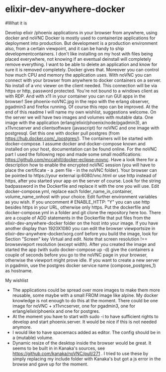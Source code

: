 # elixir-dev-anywhere-docker

#What it is

Develop elixir /phoenix applications in your browser from anywhere, using docker and noVNC
Docker is mostly used to containerize applications for deployment into production. But development is a production environment also, from a certain viewpoint, and it can be handy to ship developmentcontainers.
  I don't like installing on my host with files being placed everywhere, not knowing if an eventual deinstall will completely remove
everything. I want to be able to delete an application and know for sure it is removed completely. Docker gives that. Moreover you 
can control how much CPU and memory the application uses. 
  With noVNC you can connect with your browser from anywhere to docker containers on a server. No install of a vnc viewer on the
client needed. This connection will be via https or http, password protected. You're not bound to a windows client as with RDP. And with x11 in your container you can run GUI apps in the browser! See phoenix-noVNC.jpg in the repo with the erlang observer, pgadmin3 and firefox running.
  Of course this repo can be improved. At the end of this readme I will name my own wishlist, suggestions welcome.
  On the server we will have two images and volumes with mutable data. One image with the application
(erlang/elixir/phoenix/node/pgadmin3), an x11vncserver and clientsoftware (javascript) for noVNC and one image with postgresql. Get this one with docker pull postgres (from https://hub.docker.com/_/postgres/). The containers will be started with docker-compose. I assume docker and docker-compose known and installed on your host, documentation can be found online.
  For the noVNC part I used the following repo and made some small modifications:
https://github.com/mccahill/docker-eclipse-novnc. Have a look there for a description how to enable the encrypted noVNC session (you will have to place the certificate - a .pem file - in the noVNC folder). Your browser can be pointed to https://your external ip:6080/vnc.html or use http instead of https, after you started your app on the server of course.
  Look for the string badpassword in the Dockerfile and replace it with the one you will use.
Edit docker-compose.yml, replace each folder_name_in_container, volume_name_onhost with your choice. Edit further environment variables as you wish. If you uncomment #      ENABLE_HTTP: "Y" you can use http besides https in your URL, otherwise only https.
  Put the dockerfile and docker-compose.yml in a folder and git clone the repository here too. There are a couple of ADD statements
in the Dockerfile that put files from the elixir-dev-anywhere-docker folder on the host into your image. If you have another display than 1920X1080 you can edit the browser viewportsize in elixir-dev-anywhere-docker/xorg.conf before you build the image, look for Section "Screen" key Virtual and edit. Note that screen resolution !== browsevieport resolution (except width).
  After you created the image and started the app (with sudo docker-compose up -d) give the containers a couple of seconds before you
go to the noVNC page in your browser, otherwise the viewport might prove idle. If you want to create a new server in pgadmin, use the postgres docker service name (compose_postgres_1) as hostname.   

My wishlist
- The applications could be spread over more images to make them more reusable, some maybe with a small FROM image like alpine. My docker knowledge is not enough to do this at the moment. There could be one image for noVNC + x11vncserver, one for pgadmin3, one for erlang/elixir/phoenix and one for postgres. 
- At the moment you have to start with sudo -i to have sufficient rights to develop and start phoenix.server. It would be nice if this is not needed anymore.
- I would like to have spacemacs added as editor. The config should be in a (mutable) volume.
- Dynamic resize of the desktop inside the browser would be great. It seems to be built in in Kanaka's sources, see 
https://github.com/kanaka/noVNC/pull/271 . I tried to use these by simply replacing my include folder with Kanaka's but got a js error in the browse and gave up for the moment. 

